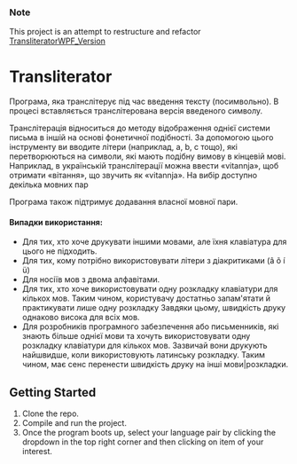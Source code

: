 ### Note
This project is an attempt to restructure and refactor [TransliteratorWPF_Version](https://github.com/Seagullie/TransliteratorWPF_Clean_Version)
# Transliterator
Програма, яка транслітерує під час введення тексту (посимвольно).
В процесі вставляється транслітерована версія введеного символу.


Транслітерація відноситься до методу відображення однієї системи письма в іншій на основі фонетичної подібності.
За допомогою цього інструменту ви вводите літери (наприклад, a, b, c тощо), які перетворюються на символи, які мають подібну вимову в кінцевій мові.
Наприклад, в українській транслітерації можна ввести «vitannja», щоб отримати «вітання», що звучить як «vitannja». На вибір доступно декілька мовних пар 

Програма також підтримує додавання власної мовної пари.

#### Випадки використання:

* Для тих, хто хоче друкувати іншими мовами, але їхня клавіатура для цього не підходить.
* Для тих, кому потрібно використовувати літери з діакритиками (â õ í ü)
* Для носіїв мов з двома алфавітами.
* Для тих, хто хоче використовувати одну розкладку клавіатури для кількох мов. Таким чином, користувачу достатньо запам'ятати й практикувати лише одну розкладку
Завдяки цьому, швидкість друку однаково висока для всіх мов.
* Для розробників програмного забезпечення або письменників, які знають більше однієї мови та хочуть використовувати одну розкладку клавіатури для кількох мов.
Зазвичай вони друкують найшвидше, коли використовують латинську розкладку.
Таким чином, має сенс перенести швидкість друку на інші мови|розкладки.

## Getting Started
1. Clone the repo.
2. Compile and run the project.
2. Once the program boots up, select your language pair by clicking the dropdown in the top right corner and then clicking on item of your interest.
